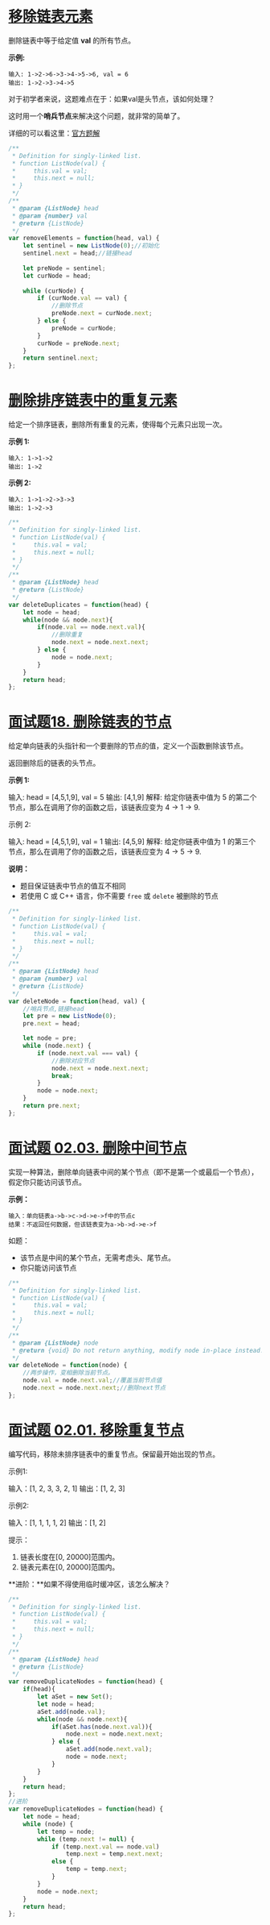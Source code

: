 # [移除链表元素](https://leetcode-cn.com/problems/remove-linked-list-elements/)

删除链表中等于给定值 **val** 的所有节点。

**示例:**

```
输入: 1->2->6->3->4->5->6, val = 6
输出: 1->2->3->4->5
```

对于初学者来说，这题难点在于：如果val是头节点，该如何处理？

这时用一个**哨兵节点**来解决这个问题，就非常的简单了。

详细的可以看这里：[官方题解](https://leetcode-cn.com/problems/remove-linked-list-elements/solution/yi-chu-lian-biao-yuan-su-by-leetcode/)

```javascript
/**
 * Definition for singly-linked list.
 * function ListNode(val) {
 *     this.val = val;
 *     this.next = null;
 * }
 */
/**
 * @param {ListNode} head
 * @param {number} val
 * @return {ListNode}
 */
var removeElements = function(head, val) {
    let sentinel = new ListNode(0);//初始化
    sentinel.next = head;//链接head
    
    let preNode = sentinel;
    let curNode = head;
    
    while (curNode) {
        if (curNode.val == val) {
            //删除节点
            preNode.next = curNode.next;
        } else {
            preNode = curNode;
        }
        curNode = preNode.next;
    }
    return sentinel.next;
};
```

# [删除排序链表中的重复元素](https://leetcode-cn.com/problems/remove-duplicates-from-sorted-list/)

给定一个排序链表，删除所有重复的元素，使得每个元素只出现一次。

**示例 1:**

```
输入: 1->1->2
输出: 1->2
```

**示例 2:**

```
输入: 1->1->2->3->3
输出: 1->2->3
```



```javascript
/**
 * Definition for singly-linked list.
 * function ListNode(val) {
 *     this.val = val;
 *     this.next = null;
 * }
 */
/**
 * @param {ListNode} head
 * @return {ListNode}
 */
var deleteDuplicates = function(head) {
    let node = head;
    while(node && node.next){
        if(node.val == node.next.val){
            //删除重复
            node.next = node.next.next;
        } else {
            node = node.next;
        }
    }
    return head;
};
```

# [面试题18. 删除链表的节点](https://leetcode-cn.com/problems/shan-chu-lian-biao-de-jie-dian-lcof/)

给定单向链表的头指针和一个要删除的节点的值，定义一个函数删除该节点。

返回删除后的链表的头节点。

**示例 1:**

输入: head = [4,5,1,9], val = 5
输出: [4,1,9]
解释: 给定你链表中值为 5 的第二个节点，那么在调用了你的函数之后，该链表应变为 4 -> 1 -> 9.

示例 2:

输入: head = [4,5,1,9], val = 1
输出: [4,5,9]
解释: 给定你链表中值为 1 的第三个节点，那么在调用了你的函数之后，该链表应变为 4 -> 5 -> 9.

**说明：**

- 题目保证链表中节点的值互不相同
- 若使用 C 或 C++ 语言，你不需要 `free` 或 `delete` 被删除的节点

```javascript 
/**
 * Definition for singly-linked list.
 * function ListNode(val) {
 *     this.val = val;
 *     this.next = null;
 * }
 */
/**
 * @param {ListNode} head
 * @param {number} val
 * @return {ListNode}
 */
var deleteNode = function(head, val) {
    //哨兵节点,链接head
    let pre = new ListNode(0);
    pre.next = head;

    let node = pre;
    while (node.next) {
        if (node.next.val === val) {
            //删除对应节点
            node.next = node.next.next;
            break;
        }
        node = node.next;
    }
    return pre.next;
};
```

# [面试题 02.03. 删除中间节点](https://leetcode-cn.com/problems/delete-middle-node-lcci/)

实现一种算法，删除单向链表中间的某个节点（即不是第一个或最后一个节点），假定你只能访问该节点。

**示例：**

```
输入：单向链表a->b->c->d->e->f中的节点c
结果：不返回任何数据，但该链表变为a->b->d->e->f
```



如题：

- 该节点是中间的某个节点，无需考虑头、尾节点。
- 你只能访问该节点

```javascript
/**
 * Definition for singly-linked list.
 * function ListNode(val) {
 *     this.val = val;
 *     this.next = null;
 * }
 */
/**
 * @param {ListNode} node
 * @return {void} Do not return anything, modify node in-place instead.
 */
var deleteNode = function(node) {
    //两步操作，变相删除当前节点。
    node.val = node.next.val;//覆盖当前节点值
    node.next = node.next.next;//删除next节点
};
```

# [面试题 02.01. 移除重复节点](https://leetcode-cn.com/problems/remove-duplicate-node-lcci/)

编写代码，移除未排序链表中的重复节点。保留最开始出现的节点。

示例1:

输入：[1, 2, 3, 3, 2, 1]
输出：[1, 2, 3]

示例2:

 输入：[1, 1, 1, 1, 2]
 输出：[1, 2]

提示：

1. 链表长度在[0, 20000]范围内。
2. 链表元素在[0, 20000]范围内。

**进阶：**如果不得使用临时缓冲区，该怎么解决？

```javascript
/**
 * Definition for singly-linked list.
 * function ListNode(val) {
 *     this.val = val;
 *     this.next = null;
 * }
 */
/**
 * @param {ListNode} head
 * @return {ListNode}
 */
var removeDuplicateNodes = function(head) {
    if(head){
        let aSet = new Set();
        let node = head;
        aSet.add(node.val);
        while(node && node.next){
            if(aSet.has(node.next.val)){
                node.next = node.next.next;
            } else {
                aSet.add(node.next.val);
                node = node.next;
            }
        }
    }
    return head;
};
//进阶
var removeDuplicateNodes = function(head) {
    let node = head;
    while (node) {
        let temp = node;
        while (temp.next != null) {
            if (temp.next.val == node.val)
                temp.next = temp.next.next;
            else {
                temp = temp.next;
            }
        }
        node = node.next;
    }
    return head;
};
```